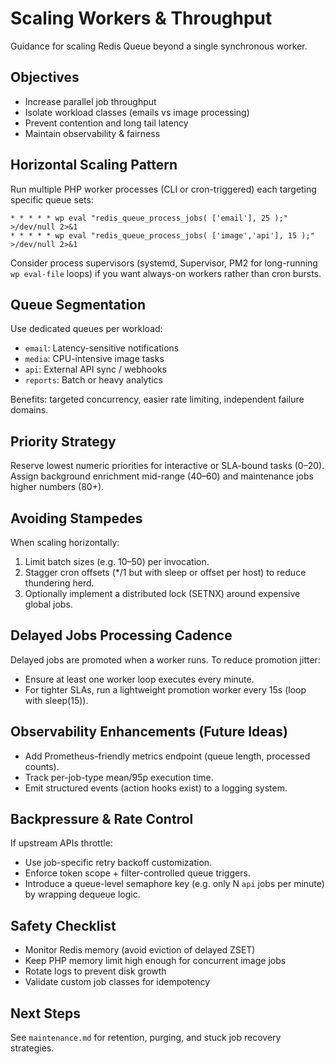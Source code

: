 # Scaling Workers & Throughput

Guidance for scaling Redis Queue beyond a single synchronous worker.

## Objectives
- Increase parallel job throughput
- Isolate workload classes (emails vs image processing)
- Prevent contention and long tail latency
- Maintain observability & fairness

## Horizontal Scaling Pattern
Run multiple PHP worker processes (CLI or cron-triggered) each targeting specific queue sets:

```
* * * * * wp eval "redis_queue_process_jobs( ['email'], 25 );" >/dev/null 2>&1
* * * * * wp eval "redis_queue_process_jobs( ['image','api'], 15 );" >/dev/null 2>&1
```

Consider process supervisors (systemd, Supervisor, PM2 for long-running `wp eval-file` loops) if you want always-on workers rather than cron bursts.

## Queue Segmentation
Use dedicated queues per workload:
- `email`: Latency-sensitive notifications
- `media`: CPU-intensive image tasks
- `api`: External API sync / webhooks
- `reports`: Batch or heavy analytics

Benefits: targeted concurrency, easier rate limiting, independent failure domains.

## Priority Strategy
Reserve lowest numeric priorities for interactive or SLA-bound tasks (0–20). Assign background enrichment mid-range (40–60) and maintenance jobs higher numbers (80+).

## Avoiding Stampedes
When scaling horizontally:
1. Limit batch sizes (e.g. 10–50) per invocation.
2. Stagger cron offsets (*/1 but with sleep or offset per host) to reduce thundering herd.
3. Optionally implement a distributed lock (SETNX) around expensive global jobs.

## Delayed Jobs Processing Cadence
Delayed jobs are promoted when a worker runs. To reduce promotion jitter:
- Ensure at least one worker loop executes every minute.
- For tighter SLAs, run a lightweight promotion worker every 15s (loop with sleep(15)).

## Observability Enhancements (Future Ideas)
- Add Prometheus-friendly metrics endpoint (queue length, processed counts).
- Track per-job-type mean/95p execution time.
- Emit structured events (action hooks exist) to a logging system.

## Backpressure & Rate Control
If upstream APIs throttle:
- Use job-specific retry backoff customization.
- Enforce token scope + filter-controlled queue triggers.
- Introduce a queue-level semaphore key (e.g. only N `api` jobs per minute) by wrapping dequeue logic.

## Safety Checklist
- Monitor Redis memory (avoid eviction of delayed ZSET)
- Keep PHP memory limit high enough for concurrent image jobs
- Rotate logs to prevent disk growth
- Validate custom job classes for idempotency

## Next Steps
See `maintenance.md` for retention, purging, and stuck job recovery strategies.
